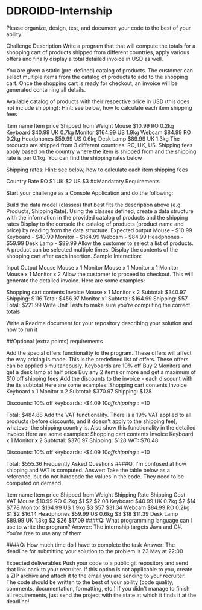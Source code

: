 # DDROIDD-Internship
Please organize, design, test, and document your code to the best of your ability.

Challenge Description
Write a program that that will compute the totals for a shopping cart of products shipped from different countries, apply various offers and finally display a total detailed invoice in USD as well.

You are given a static (pre-defined) catalog of products. The customer can select multiple items from the catalog of products to add to the shopping cart. Once the shopping cart is ready for checkout, an invoice will be generated containing all details.

Available catalog of products with their respective price in USD (this does not include shipping): Hint: see below, how to calculate each item shipping fees

Item name	Item price	Shipped from	Weight
Mouse	$10.99	RO	0.2kg
Keyboard	$40.99	UK	0.7kg
Monitor	$164.99	US	1.9kg
Webcam	$84.99	RO	0.2kg
Headphones	$59.99	US	0.6kg
Desk Lamp	$89.99	UK	1.3kg
The products are shipped from 3 different countries: RO, UK, US. Shipping fees apply based on the country where the item is shipped from and the shipping rate is per 0.1kg. You can find the shipping rates below

Shipping rates: Hint: see below, how to calculate each item shipping fees

Country	Rate
RO	$1
UK	$2
US	$3
##Mandatory Requirements

Start your challenge as a Console Application and do the following:

Build the data model (classes) that best fits the description above (e.g. Products, ShippingRate).
Using the classes defined, create a data structure with the information in the provided catalog of products and the shipping rates
Display to the console the catalog of products (product name and price) by reading from the data structure. Expected output
Mouse - $10.99
Keyboard - $40.99
Monitor - $164.99
Webcam - $84.99
Headphones - $59.99
Desk Lamp - $89.99
Allow the customer to select a list of products. A product can be selected multiple times. Display the contents of the shopping cart after each insertion. Sample Interaction:

Input	Output
Mouse	Mouse x 1
Monitor	Mouse x 1
Monitor x 1
Monitor	Mouse x 1
Monitor x 2
Allow the customer to proceed to checkout. This will generate the detailed invoice. Here are some examples:

Shopping cart contents	Invoice
Mouse x 1
Monitor x 2	Subtotal: $340.97
Shipping: $116
Total: $456.97
Monitor x1	Subtotal: $164.99
Shipping: $57
Total: $221.99
Write Unit Tests to make sure you're computing the correct totals

Write a Readme document for your repository describing your solution and how to run it

##Optional (extra points) requirements

Add the special offers functionality to the program. These offers will affect the way pricing is made. This is the predefined list of offers. These offers can be applied simultaneously.
Keyboards are 10% off
Buy 2 Monitors and get a desk lamp at half price
Buy any 2 items or more and get a maximum of $10 off shipping fees
Add the discounts to the invoice - each discount with the its subtotal Here are some examples:
Shopping cart contents	Invoice
Keyboard x 1
Monitor x 2	Subtotal: $370.97
Shipping: $128

Discounts:
10% off keyboards: -$4.09
$10 off shipping: -$10

Total: $484.88
Add the VAT functionality. There is a 19% VAT applied to all products (before discounts, and it doesn't apply to the shipping fee), whatever the shipping country is. Also show this functionality in the detailed invoice Here are some examples:
Shopping cart contents	Invoice
Keyboard x 1
Monitor x 2	Subtotal: $370.97
Shipping: $128
VAT: $70.48

Discounts:
10% off keyboards: -$4.09
$10 off shipping: -$10

Total: $555.36
Frequently Asked Questions
####Q: I'm confused at how shipping and VAT is computed. Answer: Take the table below as a reference, but do not hardcode the values in the code. They need to be computed on demand

Item name	Item price	Shipped from	Weight	Shipping Rate	Shipping Cost	VAT
Mouse	$10.99	RO	0.2kg	$1	$2	$2.08
Keyboard	$40.99	UK	0.7kg	$2	$14	$7.78
Monitor	$164.99	US	1.9kg	$3	$57	$31.34
Webcam	$84.99	RO	0.2kg	$1	$2	$16.14
Headphones	$59.99	US	0.6kg	$3	$18	$11.39
Desk Lamp	$89.99	UK	1.3kg	$2	$26	$17.09
####Q: What programming language can I use to write the program? Answer: The internship targets Java and C#. You're free to use any of them

####Q: How much time do I have to complete the task Answer: The deadline for submitting your solution to the problem is 23 May at 22:00

Expected deliverables
Push your code to a public git repository and send that link back to your recruiter. If this option is not applicable to you, create a ZIP archive and attach it to the email you are sending to your recruiter.
The code should be written to the best of your ability (code quality, comments, documentation, formatting, etc.)
If you didn't manage to finish all requirements, just send the project with the state at which it finds it at the deadline!